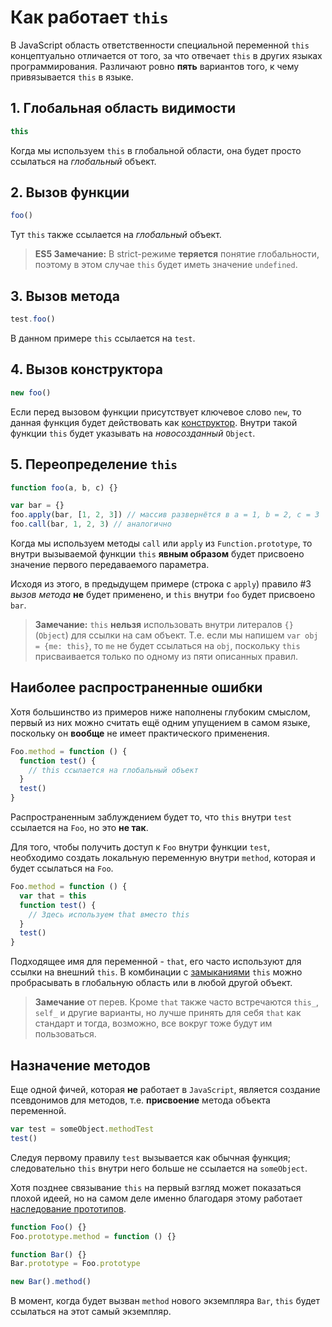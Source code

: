 # Как работает `this`

В JavaScript область ответственности специальной переменной `this` концептуально отличается от того, за что отвечает `this` в других языках программирования. Различают ровно **пять** вариантов того, к чему привязывается `this` в языке.

## 1. Глобальная область видимости

```js
this
```

Когда мы используем `this` в глобальной области, она будет просто ссылаться на _глобальный_ объект.

## 2. Вызов функции

```js
foo()
```

Тут `this` также ссылается на _глобальный_ объект.

> **ES5 Замечание:** В strict-режиме **теряется** понятие глобальности, поэтому в этом случае `this` будет иметь значение `undefined`.

## 3. Вызов метода

```js
test.foo()
```

В данном примере `this` ссылается на `test`.

## 4. Вызов конструктора

```js
new foo()
```

Если перед вызовом функции присутствует ключевое слово `new`, то данная функция будет действовать как [конструктор](constructors.md). Внутри такой функции `this` будет указывать на _новосозданный_ `Object`.

## 5. Переопределение `this`

```js
function foo(a, b, c) {}

var bar = {}
foo.apply(bar, [1, 2, 3]) // массив развернётся в a = 1, b = 2, c = 3
foo.call(bar, 1, 2, 3) // аналогично
```

Когда мы используем методы `call` или `apply` из `Function.prototype`, то внутри вызываемой функции `this` **явным образом** будет присвоено значение первого передаваемого параметра.

Исходя из этого, в предыдущем примере (строка с `apply`) правило #3 _вызов метода_ **не** будет применено, и `this` внутри `foo` будет присвоено `bar`.

> **Замечание:** `this` **нельзя** использовать внутри литералов `{}` (`Object`) для ссылки на сам объект. Т.е. если мы напишем `var obj = {me: this}`, то `me` не будет ссылаться на `obj`, поскольку `this` присваивается только по одному из пяти описанных правил.

## Наиболее распространенные ошибки

Хотя большинство из примеров ниже наполнены глубоким смыслом, первый из них можно считать ещё одним упущением в самом языке, поскольку он **вообще** не имеет практического применения.

```js
Foo.method = function () {
  function test() {
    // this ссылается на глобальный объект
  }
  test()
}
```

Распространенным заблуждением будет то, что `this` внутри `test` ссылается на `Foo`, но это **не так**.

Для того, чтобы получить доступ к `Foo` внутри функции `test`, необходимо создать локальную переменную внутри `method`, которая и будет ссылаться на `Foo`.

```js
Foo.method = function () {
  var that = this
  function test() {
    // Здесь используем that вместо this
  }
  test()
}
```

Подходящее имя для переменной - `that`, его часто используют для ссылки на внешний `this`. В комбинации с [замыканиями](closures.md) `this` можно пробрасывать в глобальную область или в любой другой объект.

> **Замечание** от перев. Кроме `that` также часто встречаются `this_`, `self_` и другие варианты, но лучше принять для себя `that` как стандарт и тогда, возможно, все вокруг тоже будут им пользоваться.

## Назначение методов

Еще одной фичей, которая **не** работает в `JavaScript`, является создание псевдонимов для методов, т.е. **присвоение** метода объекта переменной.

```js
var test = someObject.methodTest
test()
```

Следуя первому правилу `test` вызывается как обычная функция; следовательно `this` внутри него больше не ссылается на `someObject`.

Хотя позднее связывание `this` на первый взгляд может показаться плохой идеей, но на самом деле именно благодаря этому работает [наследование прототипов](../object/prototype.md).

```js
function Foo() {}
Foo.prototype.method = function () {}

function Bar() {}
Bar.prototype = Foo.prototype

new Bar().method()
```

В момент, когда будет вызван `method` нового экземпляра `Bar`, `this` будет ссылаться на этот самый экземпляр.
